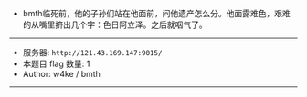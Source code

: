 - bmth临死前，他的子孙们站在他面前，问他遗产怎么分。他面露难色，艰难的从嘴里挤出几个字：色日阿立泽。之后就咽气了。
<hr/>

- 服务器: `http://121.43.169.147:9015/`
- 本题目 flag 数量: 1 
- Author: w4ke / bmth
<hr/>
